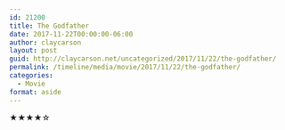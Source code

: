 ```yaml
---
id: 21200
title: The Godfather
date: 2017-11-22T00:00:00-06:00
author: claycarson
layout: post
guid: http://claycarson.net/uncategorized/2017/11/22/the-godfather/
permalink: /timeline/media/movie/2017/11/22/the-godfather/
categories:
  - Movie
format: aside
---
```

<div class="media-details"></div>

<div class="media-creator"></div>

<div class="media-rating">★★★★☆</div>